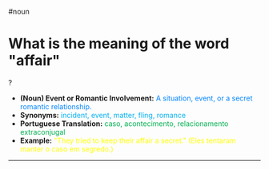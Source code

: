 #noun

# What is the meaning of the word "affair"
?
* **(Noun) Event or Romantic Involvement:** <span style="color:rgb(0, 132, 255)">A situation, event, or a secret romantic relationship.</span>
* **Synonyms:** <span style="color:rgb(0, 176, 240)">incident, event, matter, fling, romance</span>
* **Portuguese Translation:** <span style="color:rgb(0, 176, 80)">caso, acontecimento, relacionamento extraconjugal</span>
* **Example:** <span style="color:rgb(255, 255, 0)">"They tried to keep their affair a secret." (Eles tentaram manter o caso em segredo.)</span>
---
<!--SR:!2025-06-09,3,230-->
